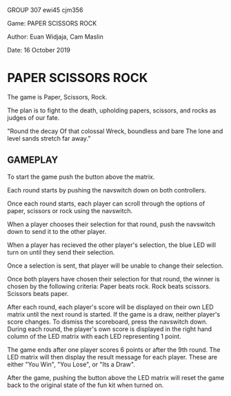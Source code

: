 GROUP 307 ewi45 cjm356

Game: PAPER SCISSORS ROCK

Author: Euan Widjaja, Cam Maslin

Date: 16 October 2019

# PAPER SCISSORS ROCK

The game is Paper, Scissors, Rock.

The plan is to fight to the death, upholding papers, scissors, and rocks as judges of our fate.

"Round the decay
 Of that colossal Wreck, boundless and bare
 The lone and level sands stretch far away.”

## GAMEPLAY

To start the game push the button above the matrix.

Each round starts by pushing the navswitch down on both controllers. 

Once each round starts, each player can scroll through the options of paper, scissors or rock using the navswitch.

When a player chooses their selection for that round, push the navswitch down to send it to the other player. 

When a player has recieved the other player's selection, the blue LED will turn on until they send their selection. 

Once a selection is sent, that player will be unable to change their selection.

Once both players have chosen their selection for that round, the winner is chosen by the following criteria:
Paper beats rock.
Rock beats scissors.
Scissors beats paper.

After each round, each player's score will be displayed on their own LED matrix until the next round is started. If the game is a draw, neither player's score changes. To dismiss the scoreboard, press the navswitch down.
During each round, the player's own score is displayed in the right hand column of the LED matrix with each LED representing 1 point.

The game ends after one player scores 6 points or after the 9th round.
The LED matrix will then display the result message for each player. These are either "You Win", "You Lose", or "Its a Draw".

After the game, pushing the button above the LED matrix will reset the game back to the original state of the fun kit when turned on.
